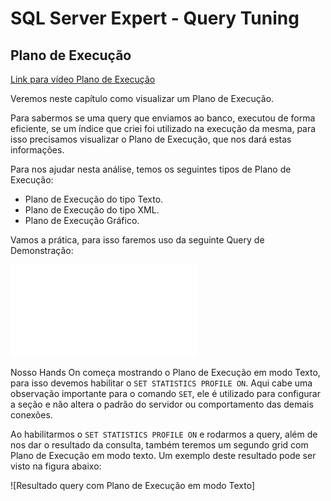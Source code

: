 # SQL Server Expert - Query Tuning

## Plano de Execução

[Link para vídeo Plano de Execução](https://youtu.be/kE_2WSTTqoQ?si=QbHVlhyHMCCvurmM)

Veremos neste capítulo como visualizar um Plano de Execução.

Para sabermos se uma query que enviamos ao banco, executou de forma eficiente, se um índice que criei foi utilizado na execução da mesma, para isso precisamos visualizar o Plano de Execução, que nos dará estas informações.

Para nos ajudar nesta análise, temos os seguintes tipos de Plano de Execução:

- Plano de Execução do tipo Texto.
- Plano de Execução do tipo XML.
- Plano de Execução Gráfico.

Vamos a prática, para isso faremos uso da seguinte Query de Demonstração:

![Query utilizada Hands On Plano Execução](src/Query_Tuning_2a_Parte-Plano_de_Execucao.sql)

Nosso Hands On começa mostrando o Plano de Execução em modo Texto, para isso devemos habilitar o `SET STATISTICS PROFILE ON`. Aqui cabe uma observação importante para o comando `SET`, ele é utilizado para configurar a seção e não altera o padrão do servidor ou comportamento das demais conexões.

Ao habilitarmos o `SET STATISTICS PROFILE ON` e rodarmos a query, além de nos dar o resultado da consulta, também teremos um segundo grid com Plano de Execução em modo texto. Um exemplo deste resultado pode ser visto na figura abaixo:

![Resultado query com Plano de Execução em modo Texto]